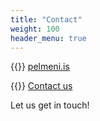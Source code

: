 ```yaml
---
title: "Contact"
weight: 100
header_menu: true
---
```


{{<icon class="fa fa-instagram">}}&nbsp;[pelmeni.is](https://instagram.com/pelmeni.is)

{{<icon class="fa fa-envelope">}}&nbsp;[Contact us](mailto:info@pelmeni.is)

Let us get in touch!
